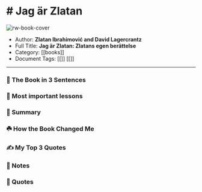 
# # Jag är Zlatan

![rw-book-cover](https://i.gr-assets.com/images/S/compressed.photo.goodreads.com/books/1328287506l/13037816.jpg)

- Author: **Zlatan Ibrahimović and David Lagercrantz**
- Full Title: **Jag är Zlatan: Zlatans egen berättelse**
- Category: [[books]]
- Document Tags: [[]] [[]] 
---
### 🚀 The Book in 3 Sentences

### 🎨 Most important lessons

### 📒 Summary

### ☘️ How the Book Changed Me

### ✍️ My Top 3 Quotes

### 📝 Notes

### 📜 Quotes
